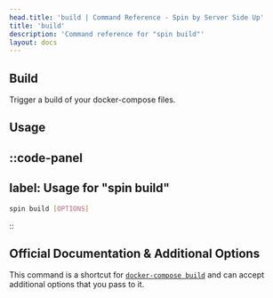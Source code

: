 ```yaml
---
head.title: 'build | Command Reference - Spin by Server Side Up'
title: 'build'
description: 'Command reference for "spin build"'
layout: docs
---
```

## Build
Trigger a build of your docker-compose files.

## Usage
::code-panel
---
label: Usage for "spin build"
---
```bash
spin build [OPTIONS]
```
::
## Official Documentation & Additional Options
This command is a shortcut for [`docker-compose build`](https://docs.docker.com/compose/reference/build/) and can accept additional options that you pass to it.